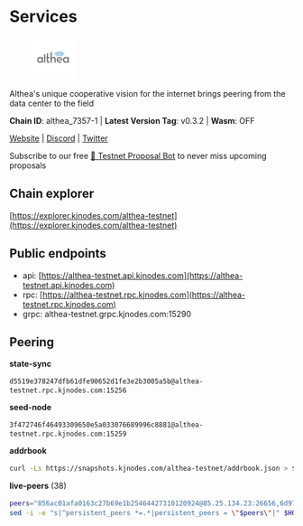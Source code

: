 # Services

<figure><img src="https://raw.githubusercontent.com/kj89/cosmos-images/main/logos/althea.png" alt=""><figcaption></figcaption></figure>

Althea's unique cooperative vision for the internet  brings peering from the data center to the field

**Chain ID**: althea_7357-1 | **Latest Version Tag**: v0.3.2 | **Wasm**: OFF

[Website](https://www.althea.net) | [Discord](https://discord.gg/ZTKWfpDs) | [Twitter](https://twitter.com/altheanetwork)



Subscribe to our free [🤖 Testnet Proposal Bot](https://t.me/kjnodes_testnet_proposal_bot) to never miss upcoming proposals


## Chain explorer
[https://explorer.kjnodes.com/althea-testnet](https://explorer.kjnodes.com/althea-testnet)

## Public endpoints

* api: [https://althea-testnet.api.kjnodes.com](https://althea-testnet.api.kjnodes.com)
* rpc: [https://althea-testnet.rpc.kjnodes.com](https://althea-testnet.rpc.kjnodes.com)
* grpc: althea-testnet.grpc.kjnodes.com:15290

## Peering

**state-sync**

```text
d5519e378247dfb61dfe90652d1fe3e2b3005a5b@althea-testnet.rpc.kjnodes.com:15256
```

**seed-node**

```text
3f472746f46493309650e5a033076689996c8881@althea-testnet.rpc.kjnodes.com:15259
```

**addrbook**
```bash
curl -Ls https://snapshots.kjnodes.com/althea-testnet/addrbook.json > $HOME/.althea/config/addrbook.json
```

**live-peers** (38)
```bash
peers="856ac01afa0163c27b69e1b25464427310120924@85.25.134.23:26656,6d97969912514e3583dee8e0cca15a383adbde6c@213.246.57.175:26656,698edcaf59b14f7bf50b681ef1ee3046fa062c77@65.109.92.235:11056,7eb055628aee375914d7d265ef4bc01ea692fe95@65.109.82.106:31656,c215cf295b05c1338fdf5070a7b2abde873f5a88@95.217.40.230:26656,a51b45869b5403dc71251a69879c1eb1c3042bed@65.108.134.215:29336,937dcf8c45b7c64e5188a7036427f2ce86383035@95.165.89.222:24126,70caf9545f6fd67f2561964b0a69bf36ba6f81d4@5.161.205.63:26656,90d692d481c1c4739ba8a7045b5552fa8d410901@88.99.164.158:17886,975393744d620d9dcb8dfd21c0282a6285766523@176.57.184.215:26656,76932bbeb29836c6405329c21358d051ef6e33a3@65.109.65.163:21856,6c3d7683bf40a521b7c22391fd6c989b46a2e0e2@78.46.106.75:27656,17edf24237b1c2b5b196d344761f964407d05862@65.108.233.109:12456,1d9a103d1e24c590bdfb577537eddd19a322f886@65.109.92.240:17886,d5040e6aa2f190e04a39dc27e8199786a848e1cd@161.97.99.251:26156,4f5eb5164329a61fc898ac75849ae873c8e539c9@66.172.36.135:14656,f6e3f995ba1c3ceed8bd556d9a23d2922d98a9a6@66.172.36.136:14656,0aac1fc75b4a613f6bb7d15c6250350d478227a6@66.45.231.30:11144,7a69ca211e4dca2c8c5e5ad2582e81db6adb9f3c@65.108.70.119:29656,a3ac64c5c84817f3694a866298399e6ad71ff26c@65.21.53.39:26656,ba247bdf826a9636a8276d6a00d8004755f6bb18@162.19.238.210:26656,0037b2dc30933fa5c027a83be39f0061253ff83b@5.189.157.140:26656,c5f4a56c4f1ba1cf3d4f8d787eb0f90d9cb963ec@65.109.34.133:61056,96320aaab7794933fddbc2bb101e54b8697c58e7@141.95.65.26:26656,cd71580f8ab4af6beeaf867702a86ca6f9331f71@65.19.136.133:23296,18643335ebbf1119ef5da9bbb2b65ce651a47ef1@5.9.106.214:26676,c831cd6ac278ab971eca94dda0c29191e8f39036@138.201.135.123:26656,24ae39234e1ceddc1585af9be8a6484edac79123@49.12.123.97:26656,382264d78149b62e679bf6d0b93dc74dd033fc05@65.108.2.41:26656,fd54b3d5e49c047dae61ca3a8e430f500eab783c@65.109.92.148:26656,8cd0cf98fa86c01796b07d230aa5261e06b1b37d@95.217.206.246:26656,04917b5810df2a380c1b18d83f577f1aba550818@222.106.187.14:53300,4ff3241de49fa01129b3fe38b3aeefc699f07cc7@42.119.159.212:26656,93fa6dee174ed6f119223542ed0f622087adab7e@24.199.116.190:26656,d5519e378247dfb61dfe90652d1fe3e2b3005a5b@65.109.68.190:52656,c6e1ed7117cd56036cc51835945d155e9c474c01@144.76.17.123:26656,2cd7bd0bb40ed6f16ff7a9617ae8c7a74ce06e34@148.251.91.219:26656,e5990247cc7fde4f94b44f687e0a9bda84fffe55@141.94.193.28:55766"
sed -i -e "s|^persistent_peers *=.*|persistent_peers = \"$peers\"|" $HOME/.althea/config/config.toml
```
